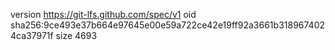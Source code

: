 version https://git-lfs.github.com/spec/v1
oid sha256:9ce493e37b664e97645e00e59a722ce42e19ff92a3661b3189674024ca37971f
size 4693
